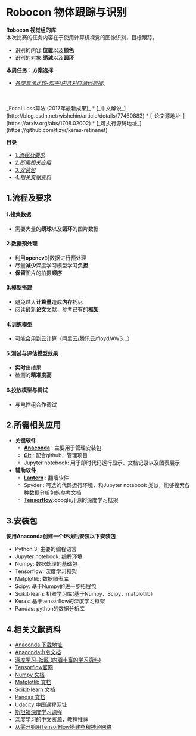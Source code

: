# Robocon 物体跟踪与识别
**Robocon 视觉组的库**
<br>
本次比赛的任务内容在于使用计算机视觉的图像识别，目标跟踪。
* 识别的内容:**位置**以及**颜色**
* 识别的对象:**绣球**以及**圆环**

**本周任务：方案选择**
 * [_各类算法比较-知乎(内含对应源码链接)_](https://www.zhihu.com/question/26493945)
 <br>
 <br>
_Focal Loss算法 (2017年最新成果)_
 * [_中文解说_](http://blog.csdn.net/wishchin/article/details/77460883)
 * [_论文源地址_](https://arxiv.org/abs/1708.02002)
 * [_可执行源码地址_](https://github.com/fizyr/keras-retinanet)

**目录**
 * [_1.流程及要求_](#1流程及要求)
 * [_2.所需相关应用_](#2所需相关应用)
 * [_3.安装包_](#3安装包)
 * [_4.相关文献资料_](#4相关文献资料)
## 1.流程及要求
#### 1.搜集数据
 * 需要大量的**绣球**以及**圆环**的图片数据
#### 2.数据预处理
 * 利用**opencv**对数据进行预处理
 * 尽量**减少**深度学习模型学习**负担**
 * **保留**图片的拍摄**顺序**
#### 3.模型搭建
 * 避免过大**计算量**造成**内存**耗尽
 * 阅读最新**论文**文献，参考已有的**框架**
#### 4.训练模型
 * 可能会用到云计算（阿里云/腾讯云/floyd/AWS...）
#### 5.测试与评估模型效果
 * **实时**出结果
 * 检测的**精准度高**
#### 6.投放模型与调试
 * 与电控组合作调试
## 2.所需相关应用
 *  **关键软件**
	 * [**Anaconda**](https://www.anaconda.com/download/)  : 主要用于管理安装包
	 * [**Git**](https://git-scm.com/) : 配合github，管理项目
	 * Jupyter notebook: 用于即时代码运行显示、文档记录以及图表展示
 *  **辅助软件**
	 * [**Lantern**](https://getlantern.org/en_US/) : 翻墙软件
	 * Spyder : 可选的代码运行环境，和Jupyter notebook 类似，能够搜索各种数据分析包的参考文档
 	* [**Tensorflow**](http://www.tensorfly.cn/):google开源的深度学习框架
## 3.安装包
**使用Anaconda创建一个环境后安装以下安装包**
 * Python 3: 主要的编程语言
 * Jupyter notebook: 编程环境
 * Numpy: 数据处理的基础包
 * Tensorflow: 深度学习框架
 * Matplotlib: 数据图表库
 * Scipy: 基于Numpy的进一步拓展包
 * Scikit-learn: 机器学习库(基于Numpy、Scipy、matplotlib）
 * Keras: 基于tensorflow的深度学习框架
 * Pandas: python的数据分析库
## 4.相关文献资料

 * [Anaconda 下载地址](https://www.anaconda.com/download/) 
 * [Anaconda命令文档](https://conda.io/docs/using/index.html)
 * [深度学习-社区 (内涵丰富的学习资料)](https://www.commonlounge.com/community/9dcdd386cc28446695305db00d2de532)
 * [Tensorflow官网](https://www.tensorflow.org/)
 * [Numpy 文档](http://www.numpy.org/)
 * [Matplotlib 文档](http://matplotlib.org/users/pyplot_tutorial.html)
 * [Scikit-learn 文档](http://scikit-learn.org/stable/index.html)
 * [Pandas 文档](http://pandas.pydata.org/pandas-docs/stable/index.html)	
 * [Udacity 中国课程网址](https://cn.udacity.com/)
 * [斯坦福深度学习课程](http://study.163.com/course/introduction/1004697005.htm)
 * [深度学习的中文资源，教程推荐](http://mp.weixin.qq.com/s/op_bWAF5u2kGPJs8V1oR5g)
 * [从零开始用TensorFlow搭建卷积神经网络](http://mp.weixin.qq.com/s/VlvQmrS7Qi2qq6fTBXKTYw)
